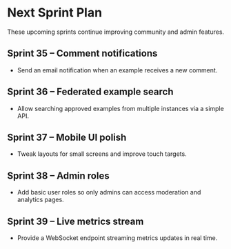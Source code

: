 # Next Sprint Plan

These upcoming sprints continue improving community and admin features.

## Sprint 35 – Comment notifications
* Send an email notification when an example receives a new comment.

## Sprint 36 – Federated example search
* Allow searching approved examples from multiple instances via a simple API.

## Sprint 37 – Mobile UI polish
* Tweak layouts for small screens and improve touch targets.

## Sprint 38 – Admin roles
* Add basic user roles so only admins can access moderation and analytics pages.

## Sprint 39 – Live metrics stream
* Provide a WebSocket endpoint streaming metrics updates in real time.
